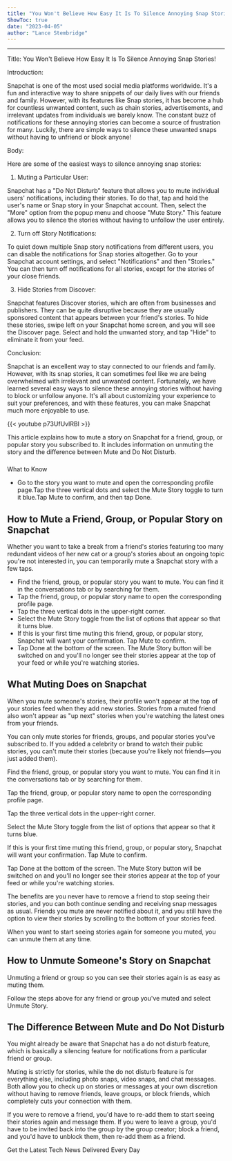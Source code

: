 ```yaml
---
title: "You Won't Believe How Easy It Is To Silence Annoying Snap Stories!"
ShowToc: true 
date: "2023-04-05"
author: "Lance Stembridge"
---
```

*****
Title: You Won't Believe How Easy It Is To Silence Annoying Snap Stories!

Introduction:

Snapchat is one of the most used social media platforms worldwide. It's a fun and interactive way to share snippets of our daily lives with our friends and family. However, with its features like Snap stories, it has become a hub for countless unwanted content, such as chain stories, advertisements, and irrelevant updates from individuals we barely know. The constant buzz of notifications for these annoying stories can become a source of frustration for many. Luckily, there are simple ways to silence these unwanted snaps without having to unfriend or block anyone!

Body:

Here are some of the easiest ways to silence annoying snap stories:

1. Muting a Particular User:

Snapchat has a "Do Not Disturb" feature that allows you to mute individual users' notifications, including their stories. To do that, tap and hold the user's name or Snap story in your Snapchat account. Then, select the "More" option from the popup menu and choose "Mute Story." This feature allows you to silence the stories without having to unfollow the user entirely.

2. Turn off Story Notifications:

To quiet down multiple Snap story notifications from different users, you can disable the notifications for Snap stories altogether. Go to your Snapchat account settings, and select "Notifications" and then "Stories." You can then turn off notifications for all stories, except for the stories of your close friends.

3. Hide Stories from Discover:

Snapchat features Discover stories, which are often from businesses and publishers. They can be quite disruptive because they are usually sponsored content that appears between your friend's stories. To hide these stories, swipe left on your Snapchat home screen, and you will see the Discover page. Select and hold the unwanted story, and tap "Hide" to eliminate it from your feed.

Conclusion:

Snapchat is an excellent way to stay connected to our friends and family. However, with its snap stories, it can sometimes feel like we are being overwhelmed with irrelevant and unwanted content. Fortunately, we have learned several easy ways to silence these annoying stories without having to block or unfollow anyone. It's all about customizing your experience to suit your preferences, and with these features, you can make Snapchat much more enjoyable to use.

{{< youtube p73UfUvlRBI >}} 




This article explains how to mute a story on Snapchat for a friend, group, or popular story you subscribed to. It includes information on unmuting the story and the difference between Mute and Do Not Disturb.

 
### 
What to Know
 
- Go to the story you want to mute and open the corresponding profile page.Tap the three vertical dots and select the Mute Story toggle to turn it blue.Tap Mute to confirm, and then tap Done.

 
##   How to Mute a Friend, Group, or Popular Story on Snapchat  
 

Whether you want to take a break from a friend's stories featuring too many redundant videos of her new cat or a group's stories about an ongoing topic you're not interested in, you can temporarily mute a Snapchat story with a few taps.

 
- Find the friend, group, or popular story you want to mute. You can find it in the conversations tab or by searching for them.
 - Tap the friend, group, or popular story name to open the corresponding profile page.
 - Tap the three vertical dots in the upper-right corner.
 - Select the Mute Story toggle from the list of options that appear so that it turns blue.
 - If this is your first time muting this friend, group, or popular story, Snapchat will want your confirmation. Tap Mute to confirm.
 - Tap Done at the bottom of the screen. The Mute Story button will be switched on and you'll no longer see their stories appear at the top of your feed or while you're watching stories.

 
##   What Muting Does on Snapchat  
 

When you mute someone's stories, their profile won't appear at the top of your stories feed when they add new stories. Stories from a muted friend also won't appear as "up next" stories when you're watching the latest ones from your friends.

 
You can only mute stories for friends, groups, and popular stories you've subscribed to. If you added a celebrity or brand to watch their public stories, you can't mute their stories (because you're likely not friends—you just added them).
 

Find the friend, group, or popular story you want to mute. You can find it in the conversations tab or by searching for them.

 

Tap the friend, group, or popular story name to open the corresponding profile page.

 

Tap the three vertical dots in the upper-right corner.

 

Select the Mute Story toggle from the list of options that appear so that it turns blue.

 

If this is your first time muting this friend, group, or popular story, Snapchat will want your confirmation. Tap Mute to confirm.

 

Tap Done at the bottom of the screen. The Mute Story button will be switched on and you'll no longer see their stories appear at the top of your feed or while you're watching stories.

 

The benefits are you never have to remove a friend to stop seeing their stories, and you can both continue sending and receiving snap messages as usual. Friends you mute are never notified about it, and you still have the option to view their stories by scrolling to the bottom of your stories feed.

 

When you want to start seeing stories again for someone you muted, you can unmute them at any time.

 
##   How to Unmute Someone's Story on Snapchat  
 

Unmuting a friend or group so you can see their stories again is as easy as muting them.

 

Follow the steps above for any friend or group you've muted and select Unmute Story.

 
##   The Difference Between Mute and Do Not Disturb  
 

You might already be aware that Snapchat has a do not disturb feature, which is basically a silencing feature for notifications from a particular friend or group.

 

Muting is strictly for stories, while the do not disturb feature is for everything else, including photo snaps, video snaps, and chat messages. Both allow you to check up on stories or messages at your own discretion without having to remove friends, leave groups, or block friends, which completely cuts your connection with them.

 

If you were to remove a friend, you'd have to re-add them to start seeing their stories again and message them. If you were to leave a group, you'd have to be invited back into the group by the group creator; block a friend, and you'd have to unblock them, then re-add them as a friend.

 

Get the Latest Tech News Delivered Every Day




